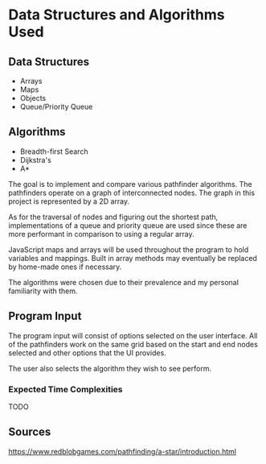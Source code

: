 # Data Structures and Algorithms Used

## Data Structures

- Arrays
- Maps
- Objects
- Queue/Priority Queue

## Algorithms

- Breadth-first Search
- Dijkstra's
- A\*

The goal is to implement and compare various pathfinder algorithms. The pathfinders operate on a graph of interconnected nodes. The graph in this project is represented by a 2D array.

As for the traversal of nodes and figuring out the shortest path, implementations of a queue and priority queue are used since these are more performant in comparison to using a regular array.

JavaScript maps and arrays will be used throughout the program to hold variables and mappings. Built in array methods may eventually be replaced by home-made ones if necessary.

The algorithms were chosen due to their prevalence and my personal familiarity with them.

## Program Input

The program input will consist of options selected on the user interface. All of the pathfinders work on the same grid based on the start and end nodes selected and other options that the UI provides.

The user also selects the algorithm they wish to see perform.

### Expected Time Complexities

TODO

## Sources

https://www.redblobgames.com/pathfinding/a-star/introduction.html
